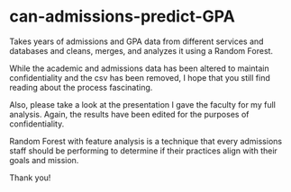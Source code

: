 # can-admissions-predict-GPA
Takes years of admissions and GPA data from different services and databases and cleans, merges, and analyzes it using a Random Forest.

While the academic and admissions data has been altered to maintain confidentiality and the csv has been removed, I hope that you still find reading about the process fascinating. 

Also, please take a look at the presentation I gave the faculty for my full analysis. Again, the results
have been edited for the purposes of confidentiality.

Random Forest with feature analysis is a technique that every admissions staff should be performing to determine if their practices align with their goals and mission.

Thank you!
